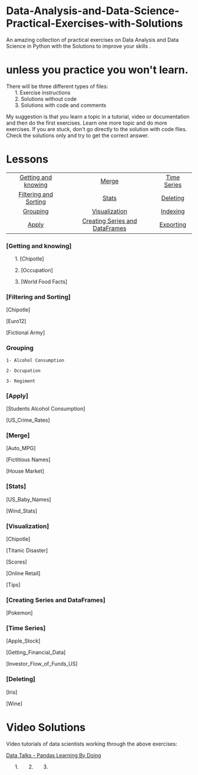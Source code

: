 # Data-Analysis-and-Data-Science-Practical-Exercises-with-Solutions
An amazing collection of practical exercises on Data Analysis and Data Science in Python with the Solutions to improve your skills .



# unless you practice you won't learn.

There will be three different types of files:  
&nbsp;&nbsp;&nbsp;&nbsp;&nbsp;&nbsp;1. Exercise instructions  
&nbsp;&nbsp;&nbsp;&nbsp;&nbsp;&nbsp;2. Solutions without code  
&nbsp;&nbsp;&nbsp;&nbsp;&nbsp;&nbsp;3. Solutions with code and comments

My suggestion is that you learn a topic in a tutorial, video or documentation and then do the first exercises.
Learn one more topic and do more exercises. If you are stuck, don't go directly to the solution with code files. Check the solutions only and try to get the correct answer.


# Lessons

|				                                  |				                                   |                   |
|:-----------------------------------------------:|:----------------------------------------------:|:-----------------:|
|[Getting and knowing](#getting-and-knowing)      | [Merge](#merge)                                |[Time Series](#time-series)|
|[Filtering and Sorting](#filtering-and-sorting)  | [Stats](#stats)                                |[Deleting](#deleting)       |
|[Grouping](#grouping)							  | [Visualization](#visualization)                |[Indexing](#Indexing)           |
|[Apply](#apply)							      | [Creating Series and DataFrames](#creating-series-and-dataframes) 		            |[Exporting](#Expoting)|

### [Getting and knowing]
&nbsp;&nbsp;&nbsp;&nbsp;&nbsp;&nbsp;1. [Chipotle] 

&nbsp;&nbsp;&nbsp;&nbsp;&nbsp;&nbsp;2. [Occupation]

&nbsp;&nbsp;&nbsp;&nbsp;&nbsp;&nbsp;3. [World Food Facts]



### [Filtering and Sorting]

[Chipotle]

[Euro12]

[Fictional Army]

### Grouping

    1- Alcohol Consumption

    2- Occupation 

    3- Regiment


### [Apply]

[Students Alcohol Consumption]  

[US_Crime_Rates]   


### [Merge]

[Auto_MPG]

[Fictitious Names]

[House Market]


### [Stats]

[US_Baby_Names]

[Wind_Stats]


### [Visualization]

[Chipotle]

[Titanic Disaster]

[Scores]

[Online Retail]

[Tips]


### [Creating Series and DataFrames]

[Pokemon]

### [Time Series] 

[Apple_Stock]

[Getting_Financial_Data]

[Investor_Flow_of_Funds_US] 


### [Deleting] 

[Iris] 

[Wine]


# Video Solutions

Video tutorials of data scientists working through the above exercises:

[Data Talks - Pandas Learning By Doing](https://www.youtube.com/watch?v=pu3IpU937xs&list=PLgJhDSE2ZLxaY_DigHeiIDC1cD09rXgJv)

&nbsp;&nbsp;&nbsp;&nbsp;&nbsp;&nbsp;1.
&nbsp;&nbsp;&nbsp;&nbsp;&nbsp;&nbsp;2.
&nbsp;&nbsp;&nbsp;&nbsp;&nbsp;&nbsp;3.

